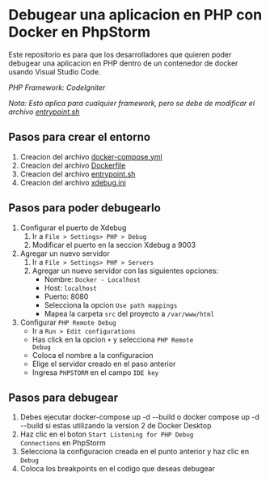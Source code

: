 # Debugear una aplicacion en PHP con Docker en PhpStorm

Este repositorio es para que los desarrolladores que quieren poder debugear una aplicacion en PHP dentro de un contenedor de docker usando Visual Studio Code.

*PHP Framework: CodeIgniter*

*Nota: Esto aplica para cualquier framework, pero se debe de modificar el archivo [entrypoint.sh](https://github.com/whatdacode/php-docker-phpstorm/blob/main/entrypoint.sh)*

## Pasos para crear el entorno

1. Creacion del archivo [docker-compose.yml](https://github.com/whatdacode/php-docker-phpstorm/blob/main/docker-compose.yml)
2. Creacion del archivo [Dockerfile](https://github.com/whatdacode/php-docker-phpstorm/blob/main/Dockerfile)
3. Creacion del archivo [entrypoint.sh](https://github.com/whatdacode/php-docker-phpstorm/blob/main/entrypoint.sh)
4. Creacion del archivo [xdebug.ini](https://github.com/whatdacode/php-docker-phpstorm/blob/main/xdebug.ini)

## Pasos para poder debugearlo

1. Configurar el puerto de Xdebug
   1. Ir a <code>File > Settings> PHP > Debug</code>
   2. Modificar el puerto en la seccion Xdebug a 9003
2. Agregar un nuevo servidor
   1. Ir a <code>File > Settings> PHP > Servers</code>
   2. Agregar un nuevo servidor con las siguientes opciones:
      - Nombre: <code>Docker - Localhost</code>
      - Host: <code>localhost</code>
      - Puerto: 8080
      - Selecciona la opcion <code>Use path mappings</code>
      - Mapea la carpeta <code>src</code> del proyecto a <code>/var/www/html</code>
3. Configurar <code>PHP Remote Debug</code>
   - Ir a <code>Run > Edit configurations</code>
   - Has click en la opcion <code>+</code> y selecciona <code>PHP Remote Debug</code>
   - Coloca el nombre a la configuracion
   - Elige el servidor creado en el paso anterior
   - Ingresa <code>PHPSTORM</code> en el campo <code>IDE key</code>

## Pasos para debugear

1. Debes ejecutar docker-compose up -d --build o docker compose up -d --build si estas utilizando la version 2 de Docker Desktop
2. Haz clic en el boton <code>Start Listening for PHP Debug Connections</code> en PhpStorm
3. Selecciona la configuracion creada en el punto anterior y haz clic en <code>Debug</code>
4. Coloca los breakpoints en el codigo que deseas debugear